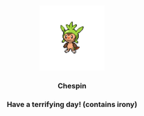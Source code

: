 <p align="center">
    <img src="https://raw.githubusercontent.com/PokeAPI/sprites/master/sprites/pokemon/650.png" width="150" height="150">
</p>
<h3 align="center"> <b>Chespin</b></h3>
<h3 align="center">Have a terrifying day! (contains irony)</h3>
